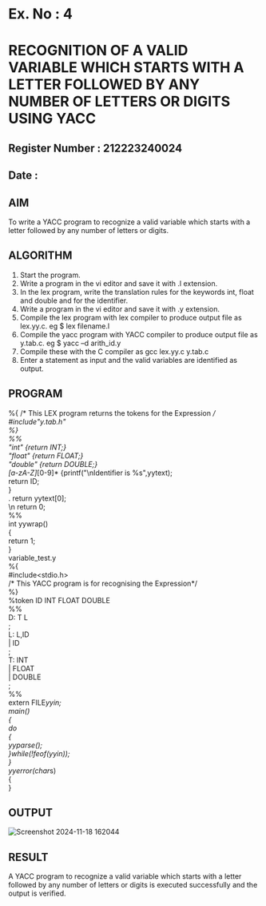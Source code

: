 # Ex. No : 4	
# RECOGNITION OF A VALID VARIABLE WHICH STARTS WITH A LETTER FOLLOWED BY ANY NUMBER OF LETTERS OR DIGITS USING YACC
## Register Number : 212223240024
## Date : 

## AIM   
To write a YACC program to recognize a valid variable which starts with a letter followed by any number of letters or digits.

## ALGORITHM
1.	Start the program.
2.	Write a program in the vi editor and save it with .l extension.
3.	In the lex program, write the translation rules for the keywords int, float and double and for the identifier.
4.	Write a program in the vi editor and save it with .y extension.
5.	Compile the lex program with lex compiler to produce output file as lex.yy.c. eg $ lex filename.l
6.	Compile the yacc program with YACC compiler to produce output file as y.tab.c. eg $ yacc –d arith_id.y
7.	Compile these with the C compiler as gcc lex.yy.c y.tab.c
8.	Enter a statement as input and the valid variables are identified as output.

## PROGRAM
%{
/* This LEX program returns the tokens for the Expression */\
#include"y.tab.h"\
%}\
%%\
"int" {return INT;}\
"float" {return FLOAT;}\
"double" {return DOUBLE;}\
[a-zA-Z]*[0-9]* {printf("\nIdentifier is %s",yytext);\
return ID;\
}\
. return yytext[0];\
\n return 0;\
%%\
int yywrap()\
{\
return 1;\
}\
variable_test.y\
%{\
#include<stdio.h>\
/* This YACC program is for recognising the Expression*/\
%}\
%token ID INT FLOAT DOUBLE\
%%\
D: T L\
;\
L: L,ID\
| ID\
;\
T: INT\
| FLOAT\
| DOUBLE\
;\
%%\
extern FILE*yyin;\
main()\
{\
do\
{\
yyparse();\
}while(!feof(yyin));\
}\
yyerror(char*s)\
{\
}

## OUTPUT 
![Screenshot 2024-11-18 162044](https://github.com/user-attachments/assets/87c41507-73dd-4152-bcfc-5b1f50e0044b)

## RESULT
A  YACC program to recognize a valid variable which starts with a letter followed by any number of letters or digits is executed successfully and the output is verified.



